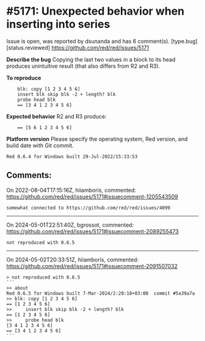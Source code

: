 
#5171: Unexpected behavior when inserting into series
================================================================================
Issue is open, was reported by dsunanda and has 6 comment(s).
[type.bug] [status.reviewed]
<https://github.com/red/red/issues/5171>


**Describe the bug**
Copying the last two values in a block to its head produces unintuitive result (that also differs from R2 and R3).

**To reproduce**
```
    blk: copy [1 2 3 4 5 6]
    insert blk skip blk -2 + length? blk
    probe head blk
    == [3 4 1 2 3 4 5 6]
```
**Expected behavior**
R2 and R3 produce:
```
    == [5 6 1 2 3 4 5 6]
```

**Platform version**
Please specify the operating system, Red version, and build date with Git commit.
```
Red 0.6.4 for Windows built 29-Jul-2022/15:33:53
```



Comments:
--------------------------------------------------------------------------------

On 2022-08-04T17:15:16Z, hiiamboris, commented:
<https://github.com/red/red/issues/5171#issuecomment-1205543509>

    somewhat connected to https://github.com/red/red/issues/4099

--------------------------------------------------------------------------------

On 2024-05-01T22:51:40Z, bgrossot, commented:
<https://github.com/red/red/issues/5171#issuecomment-2089255473>

    not reproduced with 0.6.5

--------------------------------------------------------------------------------

On 2024-05-02T20:33:51Z, hiiamboris, commented:
<https://github.com/red/red/issues/5171#issuecomment-2091507032>

    > not reproduced with 0.6.5
    ```
    >> about
    Red 0.6.5 for Windows built 7-Mar-2024/2:20:18+03:00  commit #5a39a7a
    >> blk: copy [1 2 3 4 5 6]
    == [1 2 3 4 5 6]
    >>     insert blk skip blk -2 + length? blk
    == [1 2 3 4 5 6]
    >>     probe head blk
    [3 4 1 2 3 4 5 6]
    == [3 4 1 2 3 4 5 6]
    ```

